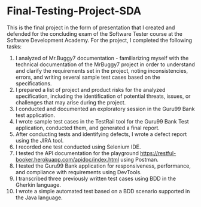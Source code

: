 # Final-Testing-Project-SDA
This is the final project in the form of presentation that I created and defended for the concluding exam of the Software Tester course at the Software Development Academy.
For the project, I completed the following tasks: 
1. I analyzed of Mr.Buggy7 documentation - familiarizing myself with the technical documentation of the MrBuggy7 project in order to understand and clarify the requirements set in the project, noting inconsistencies, errors, and writing several sample test cases based on the specifications.
2. I prepared a list of project and product risks for the analyzed specification, including the identification of potential threats, issues, or challenges that may arise during the project.
3. I conducted and documented an exploratory session in the Guru99 Bank test application.
4. I wrote sample test cases in the TestRail tool for the Guru99 Bank Test application, conducted them, and generated a final report.
5. After conducting tests and identifying defects, I wrote a defect report using the JIRA tool.
6. I recorded one test conducted using Selenium IDE.
7. I tested the API documentation for the playground https://restful-booker.herokuapp.com/apidoc/index.html using Postman.
8. I tested the Guru99 Bank application for responsiveness, performance, and compliance with requirements using DevTools.
9. I transcribed three previously written test cases using BDD in the Gherkin language.
10. I wrote a simple automated test based on a BDD scenario supported in the Java language.
